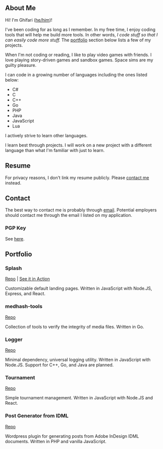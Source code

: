 ## About Me

Hi!
I'm Ghifari ([he/him](https://pronoun.is/he/him))!

I've been coding for as long as I remember.
In my free time, I enjoy coding tools that will help me build more tools.
In other words, _I code stuff so that I can easily code more stuff._
The [portfolio](#portfolio) section below lists a few of my projects.

When I'm not coding or reading, I like to play video games with friends.
I love playing story-driven games and sandbox games.
Space sims are my guilty pleasure.

I can code in a growing number of languages including the ones listed below:

- C#
- C
- C++
- Go
- PHP
- Java
- JavaScript
- Lua

I actively strive to learn other languages.

I learn best through projects.
I will work on a new project with a different language than what I'm familiar with just to learn.

## Resume

For privacy reasons, I don't link my resume publicly.
Please [contact me](#contact) instead.

## Contact

The best way to contact me is probably through [email](mailto:ghifari@ghifari160.com).
Potential employers should contact me through the email I listed on my application.

### PGP Key

See [here](https://github.com/ghifari160/ghifari160/tree/master/pgp).

## Portfolio

### Splash

[Repo](https://github.com/ghifari160/splash)
|
[See it in Action](http://splashdemo.ghifari160.com)

Customizable default landing pages.
Written in JavaScript with Node.JS, Express, and React.

### medhash-tools

[Repo](https://github.com/ghifari160/medhash-tools)

Collection of tools to verify the integrity of media files.
Written in Go.

### Logger

[Repo](https://github.com/ghifari160/logger)

Minimal dependency, universal logging utility.
Written in JavaScript with Node.JS.
Support for C++, Go, and Java are planned.

### Tournament

[Repo](https://github.com/ghifari160/tournament)

Simple tournament management.
Written in JavaScript with Node.JS and React.

### Post Generator from IDML

[Repo](https://github.com/ghifari160/g16wpidml)

Wordpress plugin for generating posts from Adobe InDesign IDML documents.
Written in PHP and vanilla JavaScript.
